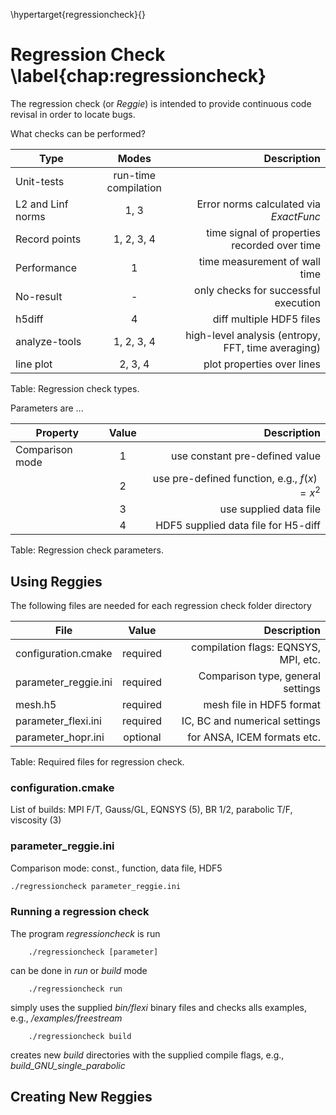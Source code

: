 \hypertarget{regressioncheck}{}

# Regression Check \label{chap:regressioncheck}

The regression check (or *Reggie*) is intended to provide continuous code revisal in order to locate bugs.

What checks can be performed?

| Type                            | Modes                 | Description                                         |
| ------------------------------- |:---------------------:| ---------------------------------------------------:|
| Unit-tests                       | run-time compilation  |                                                     |                          
| L2 and Linf norms               | 1, 3                  | Error norms calculated via *ExactFunc*              |
| Record points                   | 1, 2, 3, 4            | time signal of properties recorded over time        |
| Performance                     | 1                     | time measurement of wall time                       |
| No-result                       | -                     | only checks for successful execution                |
| h5diff                          | 4                     | diff multiple HDF5 files                            |
| analyze-tools                   | 1, 2, 3, 4            | high-level analysis (entropy, FFT, time averaging) |
| line plot                       | 2, 3, 4               | plot properties over lines                          |

Table: Regression check types.

Parameters are ...

| Property                        | Value         | Description                                |
| ------------------------------- |:-------------:| ------------------------------------------:|
| Comparison mode                 | 1             | use constant pre-defined value             |
|                                 | 2             | use pre-defined function, e.g., $f(x)=x^2$ |
|                                 | 3             | use supplied data file                     |
|                                 | 4             | HDF5 supplied data file for H5-diff        |

Table: Regression check parameters.

## Using Reggies

The following files are needed for each regression check folder directory

| File                            | Value         | Description                                |
| ------------------------------- |:-------------:| ------------------------------------------:|
| configuration.cmake             | required      | compilation flags: EQNSYS, MPI, etc.       |
| parameter_reggie.ini            | required      | Comparison type, general settings          |
| mesh.h5                         | required      | mesh file in HDF5 format                   |
| parameter_flexi.ini             | required      | IC, BC and numerical settings              |
| parameter_hopr.ini              | optional      | for ANSA, ICEM formats etc.                |

Table: Required files for regression check.

### configuration.cmake

List of builds: MPI F/T, Gauss/GL, EQNSYS (5), BR 1/2, parabolic T/F, viscosity (3)

### parameter_reggie.ini

Comparison mode: const., function, data file, HDF5



~~~~~~~Bash
./regressioncheck parameter_reggie.ini
~~~~~~~

### Running a regression check

The program *regressioncheck* is run

        ./regressioncheck [parameter]

can be done in *run* or *build* mode

        ./regressioncheck run

simply uses the supplied *bin/flexi* binary files and checks alls examples, e.g., */examples/freestream*

        ./regressioncheck build

creates new *build* directories with the supplied compile flags, e.g., *build_GNU_single_parabolic*




## Creating New Reggies

